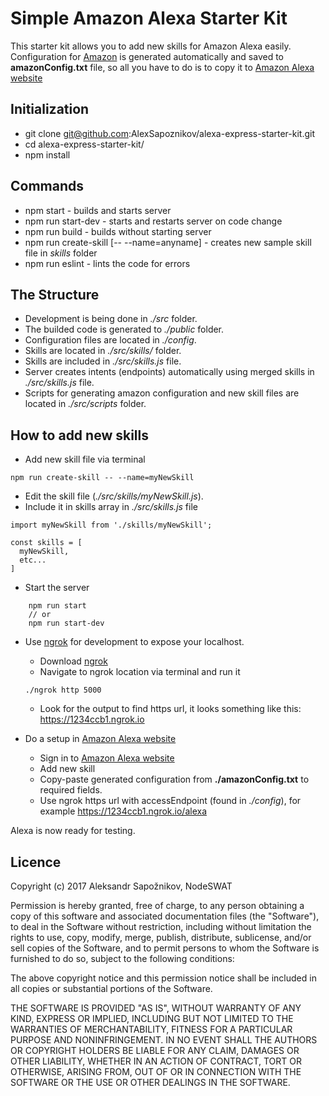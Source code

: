 # Simple Amazon Alexa Starter Kit

This starter kit allows you to add new skills for Amazon Alexa easily. <br>
Configuration for <a href="https://developer.amazon.com/alexa">Amazon</a>
is generated automatically and saved to **amazonConfig.txt** file,
so all you have to do is to copy it to <a href="https://developer.amazon.com/alexa">Amazon Alexa website</a>

## Initialization
- git clone git@github.com:AlexSapoznikov/alexa-express-starter-kit.git
- cd alexa-express-starter-kit/
- npm install

## Commands
- npm start - builds and starts server
- npm run start-dev - starts and restarts server on code change
- npm run build - builds without starting server
- npm run create-skill [-- --name=anyname] - creates new sample skill file in *skills* folder
- npm run eslint - lints the code for errors

## The Structure

- Development is being done in *./src* folder.
- The builded code is generated to *./public* folder.
- Configuration files are located in *./config*.
- Skills are located in *./src/skills/* folder.
- Skills are included in *./src/skills.js* file.
- Server creates intents (endpoints) automatically using merged skills in *./src/skills.js* file.
- Scripts for generating amazon configuration and new skill files are located in *./src/scripts* folder.

## How to add new skills

- Add new skill file via terminal
```
npm run create-skill -- --name=myNewSkill
```
- Edit the skill file (*./src/skills/myNewSkill.js*).
- Include it in skills array in *./src/skills.js* file

```
import myNewSkill from './skills/myNewSkill';

const skills = [
  myNewSkill,
  etc...
]
```
- Start the server
```
    npm run start
    // or
    npm run start-dev
```

- Use <a href="https://ngrok.com/">ngrok</a> for development to expose your localhost.
    - Download <a href="https://ngrok.com/">ngrok</a>
    - Navigate to ngrok location via terminal and run it
    ```
    ./ngrok http 5000
    ```
    - Look for the output to find https url, it looks something like this: https://1234ccb1.ngrok.io

- Do a setup in <a href="https://developer.amazon.com/alexa">Amazon Alexa website</a>
    - Sign in to <a href="https://developer.amazon.com/alexa">Amazon Alexa website</a>
    - Add new skill
    - Copy-paste generated configuration from **./amazonConfig.txt** to required fields.
    - Use ngrok https url with accessEndpoint (found in *./config*), for example https://1234ccb1.ngrok.io/alexa
    
Alexa is now ready for testing.

## Licence

Copyright (c) 2017 Aleksandr Sapožnikov, NodeSWAT

Permission is hereby granted, free of charge, to any person obtaining a copy
of this software and associated documentation files (the "Software"), to deal
in the Software without restriction, including without limitation the rights
to use, copy, modify, merge, publish, distribute, sublicense, and/or sell
copies of the Software, and to permit persons to whom the Software is
furnished to do so, subject to the following conditions:

The above copyright notice and this permission notice shall be included in all
copies or substantial portions of the Software.

THE SOFTWARE IS PROVIDED "AS IS", WITHOUT WARRANTY OF ANY KIND, EXPRESS OR
IMPLIED, INCLUDING BUT NOT LIMITED TO THE WARRANTIES OF MERCHANTABILITY,
FITNESS FOR A PARTICULAR PURPOSE AND NONINFRINGEMENT. IN NO EVENT SHALL THE
AUTHORS OR COPYRIGHT HOLDERS BE LIABLE FOR ANY CLAIM, DAMAGES OR OTHER
LIABILITY, WHETHER IN AN ACTION OF CONTRACT, TORT OR OTHERWISE, ARISING FROM,
OUT OF OR IN CONNECTION WITH THE SOFTWARE OR THE USE OR OTHER DEALINGS IN THE
SOFTWARE.
